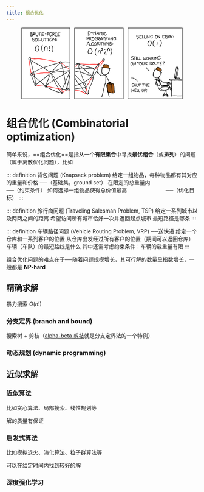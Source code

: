 ```yaml
---
title: 组合优化
---
```


<figure>
  <img src="./imgs/xkcd-tsp.png" alt="xkcd: Traveling Salesman Problem" title="xkcd: Traveling Salesman Problem" class="no-zoom">
</figure>

# 组合优化 (Combinatorial optimization)

<link rel="stylesheet" href="/notes/katex.min.css">

简单来说，==组合优化==是指从一个**有限集合**中寻找**最优组合**（或**排列**）的问题（属于离散优化问题），比如

::: definition 背包问题 (Knapsack problem)
给定一组物品，每种物品都有其对应的重量和价格 <span class="nowrap">──（基础集，ground set）</span>
在限定的总重量内　　　　　　　　　　　　　　 <span class="nowrap">──（约束条件）</span>
如何选择一组物品使得总价值最高　　　　　　　 <span class="nowrap">──（优化目标）</span>
:::

::: definition 旅行商问题 (Traveling Salesman Problem, TSP)
给定一系列城市以及两两之间的距离
希望访问所有城市恰好一次并返回起点城市
最短路径是哪条
:::

::: definition 车辆路径问题 (Vehicle Routing Problem, VRP) ──送快递
给定一个仓库和一系列客户的位置
从仓库出发经过所有客户的位置（期间可以返回仓库）
车辆（车队）的最短路线是什么
其中还需考虑约束条件：车辆的载重量有限
:::

组合优化问题的难点在于──随着问题规模增长，其可行解的数量呈指数增长，一般都是 **NP-hard**

## 精确求解

暴力搜索 $O(n!)$

### 分支定界 (branch and bound)

搜索树 + 剪枝（<a href="./minimax.html#alpha-beta-剪枝" target="_blank" rel="noopener noreferrer" class="outbound">alpha-beta 剪枝</a>就是分支定界法的一个特例）

### 动态规划 (dynamic programming)

## 近似求解

### 近似算法

比如贪心算法、局部搜索、线性规划等

解的质量有保证

### 启发式算法

比如模拟退火、演化算法、粒子群算法等

可以在给定时间内找到较好的解

### 深度强化学习
